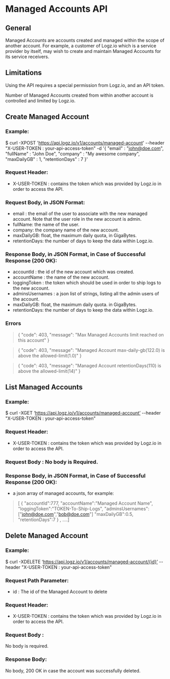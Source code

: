 # Managed Accounts API

## General
Managed Accounts are accounts created and managed within the scope of another account. For example, a customer of Logz.io which is a service provider by itself, may wish to create and maintain Managed Accounts for its service receivers. 

## Limitations
Using the API requires a special permission from Logz.io, and an API token.

Number of Managed Accounts created from within another account is controlled and limited by Logz.io.

## Create Managed Account
### Example:
$ curl -XPOST 'https://api.logz.io/v1/accounts/managed-account' 
  --header "X-USER-TOKEN : your-api-access-token"
  -d '{
  	"email" : "john@doe.com",
    "fullName" : "John Doe",
    "company" : "My awesome company",
    "maxDailyGB" : 1,
    "retentionDays" : 7
  }'
  
### Request Header:
- X-USER-TOKEN : contains the token which was provided by Logz.io in order to access the API.

### Request Body, in JSON Format:
- email : the email of the user to associate with the new managed account. Note that the user role in the new account is admin.
- fullName: the name of the user.
- company: the company name of the new account.
- maxDailyGB: float, the maximum daily quota, in GigaBytes.
- retentionDays: the number of days to keep the data within Logz.io.

### Response Body, in JSON Format, in Case of Successful Response (200 OK):
- accountId : the id of the new account which was created.
- accountName : the name of the new account.
- loggingToken : the token which should be used in order to ship logs to the new account.
- adminsUsernames : a json list of strings, listing all the admin users of the account.
- maxDailyGB: float, the maximum daily quota. in GigaBytes.
- retentionDays: the number of days to keep the data within Logz.io.

### Errors


> {
> "code": 403,
> "message": "Max Managed Accounts limit reached on this account"
> }

> {
>     "code": 403,
>     "message": "Managed Account max-daily-gb(122.0) is above the allowed-limit(1.0)"
> }

> {
>     "code": 403,
>     "message": "Managed Account retentionDays(110) is above the allowed-limit(14)"
> }



## List Managed Accounts
### Example:
$ curl -XGET ‘https://api.logz.io/v1/accounts/managed-account’
	--header "X-USER-TOKEN : your-api-access-token"

### Request Header:
- X-USER-TOKEN : contains the token which was provided by Logz.io in order to access the API.

### Request Body : No body is Required.

### Response Body, in JSON Format, in Case of Successful Response (200 OK):
- a json array of managed accounts, for example:
> [ {
>    "accountId":777, 
>    "accountName":"Managed Account Name",
>    "loggingToken":"TOKEN-To-Ship-Logs",
>    "adminsUsernames":["john@doe.com","bob@doe.com"]
>    "maxDailyGB":0.5,
>    "retentionDays":7 
>    } , ....]
> 



## Delete Managed Account
### Example:
$ curl -XDELETE ‘https://api.logz.io/v1/accounts/managed-account/{id}’
	--header "X-USER-TOKEN : your-api-access-token"

### Request Path Parameter:
- id : The id of the Managed Account to delete

### Request Header:
- X-USER-TOKEN : contains the token which was provided by Logz.io in order to access the API.

### Request Body : 
No body is required.

### Response Body: 
No body, 200 OK in case the account was successfully deleted.
